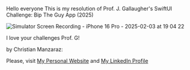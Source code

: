Hello everyone This is my resolution of Prof. J. Gallaugher's SwiftUI Challenge: Bip The Guy App (2025)


![Simulator Screen Recording - iPhone 16 Pro - 2025-02-03 at 19 04 22](https://github.com/user-attachments/assets/400f6765-9c23-4abb-bedb-7f953e4e4939)


I love your challenges Prof. G!

by Christian Manzaraz: 

Please, visit [My Personal Website](https://manzaraz.com.ar) and [My LinkedIn Profile](https://www.linkedin.com/in/manzaraz/)
